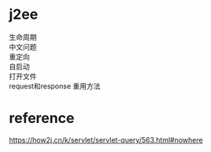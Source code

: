 # j2ee
生命周期  
中文问题  
重定向  
自启动  
打开文件  
request和response 重用方法  

# reference
https://how2j.cn/k/servlet/servlet-query/563.html#nowhere 

